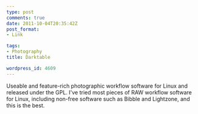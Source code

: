 ```yaml
---
type: post
comments: true
date: 2011-10-04T20:35:42Z
post_format:
- Link

tags:
- Photography
title: Darktable

wordpress_id: 4609
---
```


Useable and feature-rich photographic workflow software for Linux and released under the GPL. I've tried most pieces of RAW workflow software for Linux, including non-free software such as Bibble and Lightzone, and this is the best.
